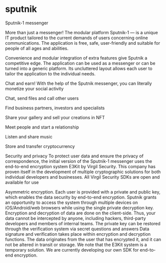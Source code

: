# sputnik

Sputnik-1 messenger

More than just a messenger!
The modular platform Sputnik-1 — is a unique IT product tailored to the current demands of users concerning online communications. The application is free, safe, user-friendly and suitable for people of all ages and abilities.

Convenience and modular integration of extra features give Sputnik a competitive edge. The application can be used as a messenger or can be turned into a generic platform. Its uncluttered layout allows each user to tailor the application to the individual needs.

Chat and earn! With the help of the Sputnik messenger, you can literally monetize your social activity

Chat, send files and call other users

Find business partners, investors and specialists

Share your gallery and sell your creations in NFT

Meet people and start a relationship

Listen and share music

Store and transfer cryptocurrency

Security and privacy
To protect user data and ensure the privacy of correspondence, the initial version of the Sputnik-1 messenger uses the end-to-end encryption system E3Kit by Virgil Security. This company has proven itself in the development of multiple cryptographic solutions for both individual developers and businesses. All Virgil Security SDKs are open and available for use

Asymmetric encryption. Each user is provided with a private and public key, which enables the data security by end-to-end encryption.
Sputnik grants an opportunity to access the system through multiple devices on iOS/Android/web browsers while using the single private decryption key.
Encryption and decryption of data are done on the client-side. Thus, your data cannot be intercepted by anyone, including hackers, third-party developers and members of internal teams.
The private key can be restored through the verification system via secret questions and answers
Data signature and verification takes place within encryption and decryption functions. The data originates from the user that has encrypted it, and it can not be altered in transit or storage.
We note that the E3Kit system is a temporary solution. We are currently developing our own SDK for end-to-end encryption.
